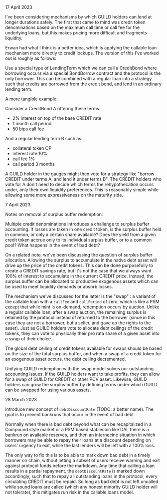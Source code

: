 17 April 2023

I've been considering mechanisms by which GUILD holders can lend at longer durations safely. The first that came to mind was credit token denominations based on the maximum call time or call fee for the underlying loans, but this makes pricing more difficult and fragments liquidity.

Erwan had what I think is a better idea, which is applying the callable loan mechanism more directly to credit lockups. The version of this I've worked out is roughly as follows:

Use a special type of LendingTerm which we can call a CreditBond where borrowing occurs via a special BondBorrow contract and the protocol is the only borrower. This can be combined with a regular loan into a strategy such that credits are borrowed from the credit bond, and lend in an ordinary lending term.

A more tangible example:

Consider a CreditBond A offering these terms:

* 2% interest on top of the base CREDIT rate
* 1 month call period
* 50 bips call fee

And a regular lending term B such as:

* collateral token OP
* interest rate 10%
* call fee 1%
* call period 3 months

A GUILD holder in the gauges might then vote for a strategy like "borrow CREDIT under terms A, and lend it under terms B". The CREDIT holders who vote for A don't need to decide which terms the rehypothecation occurs under, only their own liquidity preferences. This is reasonably simple while allowing some more expressiveness on the maturity side.


7 April 2023

Notes on removal of surplus buffer redemption:

Multiple credit denominations introduces a challenge to surplus buffer accounting. If losses are taken in one credit token, is the surplus buffer held in common, or only a certain share available? Does the yield from a given credit token accrue only to its individual surplus buffer, or to a common pool? What happens in the event of bad debt?

On a related note, we've been discussing the question of surplus buffer allocation. Allowing the surplus to accumulate in the native debt asset will drive up the price of the credit tokens. This can be done purposefully to create a CREDIT savings rate, but it's not the case that we always want 100% of interest to accumulate in the current CREDIT price. Instead, the surplus buffer can be allocated to productive exogenous assets which can be used to meet liquidity demands or absorb losses.

The mechanism we've discussed for the latter is the "swap" : a variant of the callable loan with a `callFee` and `callPeriod` of zero, which is like a PSM except that while mint is on-demand, redemption occurs by auction. Unlike a regular callable loan, after a swap auction, the remaining surplus is retained by the protocol instead of returned to the borrower (since in this case they are not a borrower, but a seller, and gave up the rights to the asset). Just as GUILD holders vote to allocate debt ceilings of the credit tokens, they can vote to physically their pro rata share of a given asset into a swap of their choice. 

The global debt ceiling of credit tokens available for swaps should be based on the size of the total surplus buffer, and when a swap of a credit token for an exogenous asset occurs, the debt ceiling decremented.

Unifying GUILD redemption with the swap model solves our outstanding accounting issues. If the GUILD holders want to take profits, they can allow for a swap of GUILD for CREDIT or other PCV asset. Likewise, GUILD holders can grow the surplus buffer by defining terms under which GUILD can be swapped for using various assets.

28 March 2023

Introduce new concept of `debtDiscountRate` (TODO: a better name). The goal is to prevent bankruns that occur in the event of bad debt.

Normally when there is bad debt beyond what can be recapitalized in a Compound style market or a PSM based stablecoin like DAI, there is a bankrun on available reserves, and then an internecine situation in which borrowers may be able to repay their loans at a discount depending on users' urgency to exit, while the last lenders will be left with a 100% loss.

The only way to fix this is to be able to mark down bad debt in a timely manner on chain, without letting a subset of users receive warning and exit against protocol funds before the markdown. Any time that calling a loan results in a partial repayment, the `debtDiscountRate` is marked down accordingly, such that to repay all outstanding loans in the protocol, every circulating CREDIT must be repaid. So long as bad debt is not left uncalled while sound loans are called (which any honest minority GUILD holder will not tolerate), this mitigates run risk in the callable loans model.


